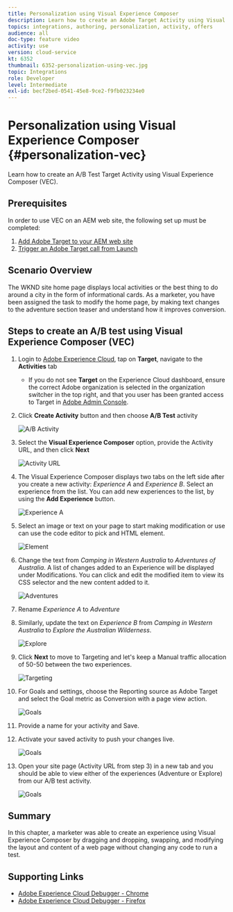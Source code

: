 ```yaml
---
title: Personalization using Visual Experience Composer
description: Learn how to create an Adobe Target Activity using Visual Experience Composer.
topics: integrations, authoring, personalization, activity, offers
audience: all
doc-type: feature video
activity: use
version: cloud-service
kt: 6352
thumbnail: 6352-personalization-using-vec.jpg
topic: Integrations
role: Developer
level: Intermediate
exl-id: becf2bed-0541-45e8-9ce2-f9fb023234e0
---
```

# Personalization using Visual Experience Composer {#personalization-vec}

Learn how to create an A/B Test Target Activity using Visual Experience Composer (VEC).

## Prerequisites

In order to use VEC on an AEM web site, the following set up must be completed:

1. [Add Adobe Target to your AEM web site](./add-target-launch-extension.md)
1. [Trigger an Adobe Target call from Launch](./load-and-fire-target.md)

## Scenario Overview

The WKND site home page displays local activities or the best thing to do around a city in the form of informational cards. As a marketer, you have been assigned the task to modify the home page, by making text changes to the adventure section teaser and understand how it improves conversion.

## Steps to create an A/B test using Visual Experience Composer (VEC)

1. Login to [Adobe Experience Cloud](https://experience.adobe.com/), tap on __Target__,  navigate to the __Activities__ tab
    
    + If you do not see __Target__ on the Experience Cloud dashboard, ensure the correct Adobe organization is selected in the organization switcher in the top right, and that you user has been granted access to Target in [Adobe Admin Console](https://adminconsole.adobe.com/).

1. Click **Create Activity** button and then choose **A/B Test** activity

    ![A/B Activity](assets/ab-target-activity.png)

1. Select the **Visual Experience Composer** option,  provide the Activity URL, and then click **Next**

    ![Activity URL](assets/ab-test-url.png)

1. The Visual Experience Composer displays two tabs on the left side after you create a new activity: *Experience A* and *Experience B*. Select an experience from the list. You can add new experiences to the list, by using the **Add Experience** button.

    ![Experience A](assets/experience.png)

1. Select an image or text on your page to start making modification or use can use the code editor to pick and HTML element.

    ![Element](assets/select-element.png)

1. Change the text from *Camping in Western Australia* to *Adventures of Australia*. A list of changes added to an Experience will be displayed under Modifications. You can click and edit the modified item to view its CSS selector and the new content added to it.

    ![Adventures](assets/adventures.png)

1. Rename *Experience A* to *Adventure*
1. Similarly, update the text on *Experience B* from *Camping in Western Australia* to *Explore the Australian Wilderness*.

    ![Explore](assets/explore.png)

1. Click **Next** to move to Targeting and let's keep a Manual traffic allocation of 50-50 between the two experiences. 

    ![Targeting](assets/targeting.png)

1. For Goals and settings, choose the Reporting source as Adobe Target and select the Goal metric as Conversion with a page view action.

    ![Goals](assets/goals.png)

1. Provide a name for your activity and Save.
1. Activate your saved activity to push your changes live.

    ![Goals](assets/activate.png)

1. Open your site page (Activity URL from step 3) in a new tab and you should be able to view either of the experiences (Adventure or Explore) from our A/B test activity.

    ![Goals](assets/publish.png)

## Summary

In this chapter, a marketer was able to create an experience using Visual Experience Composer by dragging and dropping, swapping, and modifying the layout and content of a web page without changing any code to run a test.

## Supporting Links

+ [Adobe Experience Cloud Debugger - Chrome](https://chrome.google.com/webstore/detail/adobe-experience-cloud-de/ocdmogmohccmeicdhlhhgepeaijenapj) 
+ [Adobe Experience Cloud Debugger - Firefox](https://addons.mozilla.org/en-US/firefox/addon/adobe-experience-platform-dbg/)
